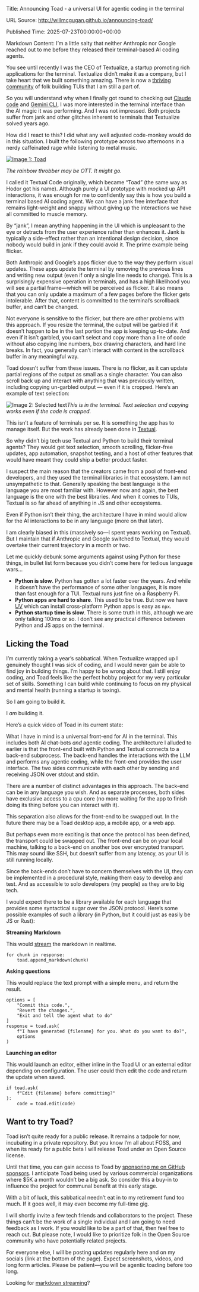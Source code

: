 Title: Announcing Toad - a universal UI for agentic coding in the terminal

URL Source: http://willmcgugan.github.io/announcing-toad/

Published Time: 2025-07-23T00:00:00+00:00

Markdown Content:
I’m a little salty that neither Anthropic nor Google reached out to me before they released their terminal-based AI coding agents.

You see until recently I was the CEO of Textualize, a startup promoting rich applications for the terminal. Textualize didn’t make it as a company, but I take heart that we built something amazing. There is now a [thriving community](https://discord.gg/Enf6Z3qhVr) of folk building TUIs that I am still a part of.

So you will understand why when I finally got round to checking out [Claude code](https://www.anthropic.com/claude-code) and [Gemini CLI](https://github.com/google-gemini/gemini-cli), I was more interested in the terminal interface than the AI magic it was performing. And I was not impressed. Both projects suffer from jank and other glitches inherent to terminals that Textualize solved years ago.

How did I react to this? I did what any well adjusted code-monkey would do in this situation. I built the following prototype across two afternoons in a nerdy caffeinated rage while listening to metal music.

[![Image 1: Toad](https://willmcgugan.github.io/images/toad2.png)](https://willmcgugan.github.io/images/toad2.png)

_The rainbow throbber may be OTT. It might go._

I called it Textual Code originally, which became “Toad” (the same way as Hodor got his name). Although purely a UI prototype with mocked up API interactions, it was enough for me to confidently say this is how you build a terminal based AI coding agent. We can have a jank free interface that remains light-weight and snappy without giving up the interactions we have all committed to muscle memory.

By “jank”, I mean anything happening in the UI which is unpleasant to the eye or detracts from the user experience rather than enhances it. Jank is typically a side-effect rather than an intentional design decision, since nobody would build in jank if they could avoid it. The prime example being flicker.

Both Anthropic and Google’s apps flicker due to the way they perform visual updates. These apps update the terminal by removing the previous lines and writing new output (even if only a single line needs to change). This is a surprisingly expensive operation in terminals, and has a high likelihood you will see a partial frame—which will be perceived as flicker. It also means that you can only update a maximum of a few pages before the flicker gets intolerable. After that, content is committed to the terminal’s scrollback buffer, and can’t be changed.

Not everyone is sensitive to the flicker, but there are other problems with this approach. If you resize the terminal, the output will be garbled if it doesn’t happen to be in the last portion the app is keeping up-to-date. And even if it isn’t garbled, you can’t select and copy more than a line of code without also copying line numbers, box drawing characters, and hard line breaks. In fact, you generally can’t interact with content in the scrollback buffer in any meaningful way.

Toad doesn’t suffer from these issues. There is no flicker, as it can update partial regions of the output as small as a single character. You can also scroll back up and interact with anything that was previously written, including copying un-garbled output — even if it is cropped. Here’s an example of text selection:

![Image 2: Selected text](https://willmcgugan.github.io/images/select.gif)_This is in the terminal. Text selection and copying works even if the code is cropped._

This isn’t a feature of terminals per se. It is something the app has to manage itself. But the work has already been done in [Textual](https://github.com/textualize/textual/).

So why didn’t big tech use Textual and Python to build their terminal agents? They would get text selection, smooth scrolling, flicker-free updates, app automation, snapshot testing, and a host of other features that would have meant they could ship a better product faster.

I suspect the main reason that the creators came from a pool of front-end developers, and they used the terminal libraries in that ecosystem. I am not unsympathetic to that. Generally speaking the best language is the language you are most familiar with. However now and again, the best language is the one with the best libraries. And when it comes to TUIs, Textual is so far ahead of anything in JS and other ecosystems.

Even if Python isn’t their thing, the architecture I have in mind would allow for the AI interactions to be in any language (more on that later).

I am clearly biased in this (massively so—I spent years working on Textual). But I maintain that if Anthropic and Google switched to Textual, they would overtake their current trajectory in a month or two.

Let me quickly debunk some arguments against using Python for these things, in bullet list form because you didn’t come here for tedious language wars…

*   **Python is slow**. Python has gotten a lot faster over the years. And while it doesn’t have the performance of some other languages, it is more than fast enough for a TUI. Textual runs just fine on a Raspberry Pi.
*   **Python apps are hard to share**. This used to be true. But now we have [UV](https://docs.astral.sh/uv/) which can install cross-platform Python apps is easy as `npx`.
*   **Python startup time is slow**. There is some truth in this, although we are only talking 100ms or so. I don’t see any practical difference between Python and JS apps on the terminal.

Licking the Toad
----------------

I’m currently taking a year’s sabbatical. When Textualize wrapped up I genuinely thought I was sick of coding, and I would never gain be able to find joy in building things. I’m happy to be wrong about that. I still enjoy coding, and Toad feels like the perfect hobby project for my very particular set of skills. Something I can build while continuing to focus on my physical and mental health (running a startup is taxing).

So I am going to build it.

I _am_ building it.

Here’s a quick video of Toad in its current state:

What I have in mind is a universal front-end for AI in the terminal. This includes both AI chat-bots _and_ agentic coding. The architecture I alluded to earlier is that the front-end built with Python and Textual connects to a back-end subprocess. The back-end handles the interactions with the LLM and performs any agentic coding, while the front-end provides the user interface. The two sides communicate with each other by sending and receiving JSON over stdout and stdin.

There are a number of distinct advantages in this approach. The back-end can be in any language you wish. And as separate processes, both sides have exclusive access to a cpu core (no more waiting for the app to finish doing its thing before you can interact with it).

This separation also allows for the front-end to be swapped out. In the future there may be a Toad desktop app, a mobile app, or a web app.

But perhaps even more exciting is that once the protocol has been defined, the transport could be swapped out. The front-end can be on your local machine, talking to a back-end on another box over encrypted transport. This may sound like SSH, but doesn’t suffer from any latency, as your UI is still running locally.

Since the back-ends don’t have to concern themselves with the UI, they can be implemented in a procedural style, making them easy to develop and test. And as accessible to solo developers (my people) as they are to big tech.

I would expect there to be a library available for each language that provides some syntactical sugar over the JSON protocol. Here’s some possible examples of such a library (in Python, but it could just as easily be JS or Rust):

**Streaming Markdown**

This would [stream](https://willmcgugan.github.io/streaming-markdown/) the markdown in realtime.

```
for chunk in response:
    toad.append_markdown(chunk)
```

**Asking questions**

This would replace the text prompt with a simple menu, and return the result.

```
options = [
    "Commit this code.",
    "Revert the changes.",
    "Exit and tell the agent what to do"
]
response = toad.ask(
    f"I have generated {filename} for you. What do you want to do?",
    options
)
```

**Launching an editor**

This would launch an editor, either inline in the Toad UI or an external editor depending on configuration. The user could then edit the code and return the update when saved.

```
if toad.ask(
    f"Edit {filename} before committing?"
):
    code = toad.edit(code)
```

Want to try Toad?
-----------------

Toad isn’t quite ready for a public release. It remains a tadpole for now, incubating in a private repository. But you know I’m all about FOSS, and when its ready for a public beta I will release Toad under an Open Source license.

Until that time, you can gain access to Toad by [sponsoring me on GitHub sponsors](https://github.com/sponsors/willmcgugan/sponsorships?sponsor=willmcgugan&tier_id=506004). I anticipate Toad being used by various commercial organizations where $5K a month wouldn’t be a big ask. So consider this a buy-in to influence the project for communal benefit at this early stage.

With a bit of luck, this sabbatical needn’t eat in to my retirement fund too much. If it goes well, it may even become my full-time gig.

I will shortly invite a few tech friends and collaborators to the project. These things can’t be the work of a single individual and I am going to need feedback as I work. If you would like to be a part of that, then feel free to reach out. But please note, I would like to prioritize folk in the Open Source community who have potentially related projects.

For everyone else, I will be posting updates regularly here and on my socials (link at the bottom of the page). Expect screenshots, videos, and long form articles. Please be patient—you will be agentic toading before too long.

Looking for [markdown streaming](https://willmcgugan.github.io/streaming-markdown/)?
